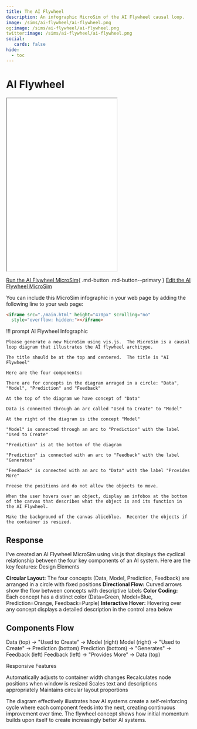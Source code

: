 ```yaml
---
title: The AI Flywheel
description: An infographic MicroSim of the AI Flywheel causal loop.
image: /sims/ai-flywheel/ai-flywheel.png
og:image: /sims/ai-flywheel/ai-flywheel.png
twitter:image: /sims/ai-flywheel/ai-flywheel.png
social:
   cards: false
hide:
  - toc
---
```

# AI Flywheel

<iframe src="./main.html" height="470px" scrolling="no"
  style="overflow: hidden;"></iframe>

[Run the AI Flywheel MicroSim](./main.html){ .md-button .md-button--primary }
[Edit the AI Flywheel MicroSim](https://editor.p5js.org/dmccreary/sketches/HC-HjkNpm)

You can include this MicroSim infographic in your web page by adding the following line to your web page:

```html
<iframe src="./main.html" height="470px" scrolling="no"
  style="overflow: hidden;"></iframe>
```

!!! prompt
    AI Flywheel Infographic

    Please generate a new MicroSim using vis.js.  The MicroSim is a causal loop diagram that illustrates the AI flywheel architype.  

    The title should be at the top and centered.  The title is "AI Flywheel"

    Here are the four components:

    There are for concepts in the diagram arraged in a circle: "Data", "Model", "Prediction" and "Feedback"

    At the top of the diagram we have concept of "Data"

    Data is connected through an arc called "Used to Create" to "Model"

    At the right of the diagram is ithe concept "Model"

    "Model" is connected through an arc to "Prediction" with the label "Used to Create"

    "Prediction" is at the bottom of the diagram

    "Prediction" is connected with an arc to "Feedback" with the label "Generates"

    "Feedback" is connected with an arc to "Data" with the label "Provides More"

    Freese the positions and do not allow the objects to move.

    When the user hovers over an object, display an infobox at the bottom of the canvas that describes what the object is and its function in the AI Flywheel.

    Make the background of the canvas aliceblue.  Recenter the objects if the container is resized.

## Response

I've created an AI Flywheel MicroSim using vis.js that displays the cyclical relationship between the four key components of an AI system. Here are the key features:
Design Elements

**Circular Layout:** The four concepts (Data, Model, Prediction, Feedback) are arranged in a circle with fixed positions
**Directional Flow:** Curved arrows show the flow between concepts with descriptive labels
**Color Coding:** Each concept has a distinct color (Data=Green, Model=Blue, Prediction=Orange, Feedback=Purple)
**Interactive Hover:** Hovering over any concept displays a detailed description in the control area below

## Components Flow

Data (top) → "Used to Create" → Model (right)
Model (right) → "Used to Create" → Prediction (bottom)
Prediction (bottom) → "Generates" → Feedback (left)
Feedback (left) → "Provides More" → Data (top)

Responsive Features

Automatically adjusts to container width changes
Recalculates node positions when window is resized
Scales text and descriptions appropriately
Maintains circular layout proportions

The diagram effectively illustrates how AI systems create a self-reinforcing cycle where each component feeds into the next, creating continuous improvement over time. The flywheel concept shows how initial momentum builds upon itself to create increasingly better AI systems.